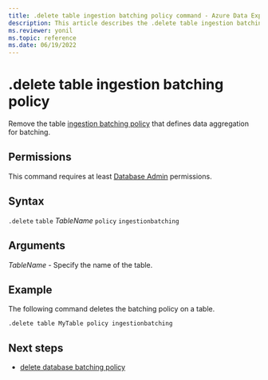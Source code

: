 ```yaml
---
title: .delete table ingestion batching policy command - Azure Data Explorer
description: This article describes the .delete table ingestion batching policy command in Azure Data Explorer.
ms.reviewer: yonil
ms.topic: reference
ms.date: 06/19/2022
---
```

# .delete table ingestion batching policy

Remove the table [ingestion batching policy](batchingpolicy.md) that defines data aggregation for batching.

## Permissions

This command requires at least [Database Admin](access-control/role-based-access-control.md) permissions.

## Syntax

`.delete` `table` *TableName* `policy` `ingestionbatching`

## Arguments

*TableName* - Specify the name of the table.

## Example

The following command deletes the batching policy on a table.

```kusto
.delete table MyTable policy ingestionbatching
```

## Next steps

* [delete database batching policy](delete-database-ingestion-batching-policy.md)
